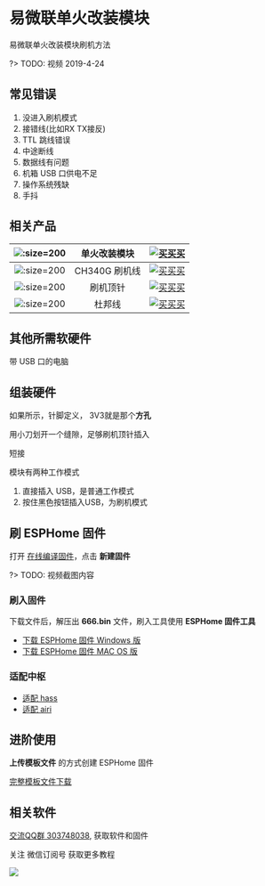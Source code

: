 # 易微联单火改装模块


易微联单火改装模块刷机方法


?> TODO: 视频 2019-4-24

## 常见错误

1. 没进入刷机模式
2. 接错线(比如RX TX接反)
3. TTL 跳线错误
4. 中途断线
5. 数据线有问题
6. 机箱 USB 口供电不足
7. 操作系统残缺
8. 手抖




## 相关产品

| ![](http://pic.airijia.com/doc/20190423112935.png ':size=200')| 单火改装模块 |  [![买买买](http://cdn.airijia.com/b6eca8da724952cc0251.gif ':size=150')](https://item.taobao.com/item.htm?id=551950726641) |
|:-:|:-:|:-:|
| ![](http://pic.airijia.com/doc/20181122161759.png ':size=200')| CH340G 刷机线 |  [![买买买](http://cdn.airijia.com/b6eca8da724952cc0251.gif ':size=150')](https://item.taobao.com/item.htm?id=45528507062) |
| ![](http://pic.airijia.com/doc/20190423111153.png ':size=200')| 刷机顶针 |  [![买买买](http://cdn.airijia.com/b6eca8da724952cc0251.gif ':size=150')](https://item.taobao.com/item.htm?id=592072988764) |
| ![](http://pic.airijia.com/doc/20181122162418.png ':size=200')| 杜邦线 |  [![买买买](http://cdn.airijia.com/b6eca8da724952cc0251.gif ':size=150')](https://item.taobao.com/item.htm?id=45608073136) |

## 其他所需软硬件

带 USB 口的电脑



## 组装硬件

如果所示，针脚定义， 3V3就是那个**方孔**





用小刀划开一个缝隙，足够刷机顶针插入



短接







模块有两种工作模式

1. 直接插入 USB，是普通工作模式
2. 按住黑色按钮插入USB，为刷机模式


## 刷 ESPHome 固件

打开 [在线编译固件](http://airijia.com/ctl/firmware/list)，点击 **新建固件**


?> TODO: 视频截图内容


### 刷入固件



下载文件后，解压出 **666.bin** 文件，刷入工具使用 **ESPHome 固件工具**


- [下载 ESPHome 固件 Windows 版](http://pic.airijia.com/download/win.zip)
- [下载 ESPHome 固件 MAC OS 版](http://pic.airijia.com/download/mac.zip)





### 适配中枢

- [适配 hass](esphome/guides/integration#hass)
- [适配 airi](esphome/guides/integration#airi)




## 进阶使用

**上传模板文件** 的方式创建 ESPHome 固件



[完整模板文件下载](https://gitee.com/airijia/esphome-config/blob/master/Sonoff/SA-018/single.yaml)






## 相关软件

[交流QQ群 303748038](//shang.qq.com/wpa/qunwpa?idkey=3bbdaf94d24cfee521803a3cf91cca04938b00848b72efdc9a3ec01cac802100), 获取软件和固件


关注 微信订阅号 获取更多教程

![](https://ws1.sinaimg.cn/large/007fN5Xegy1fv99qfit90j30by0byjsh.jpg)
